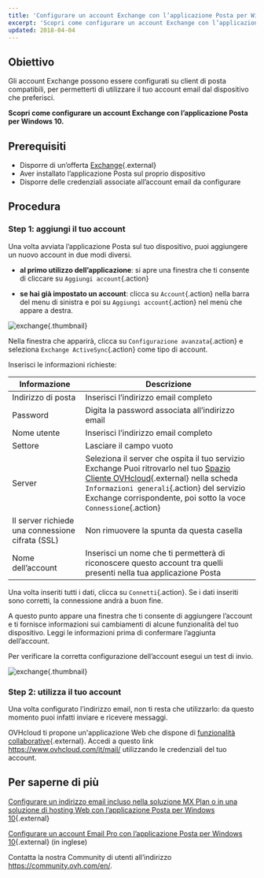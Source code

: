 ```yaml
---
title: 'Configurare un account Exchange con l’applicazione Posta per Windows 10'
excerpt: 'Scopri come configurare un account Exchange con l’applicazione Posta per Windows 10'
updated: 2018-04-04
---
```


## Obiettivo

Gli account Exchange possono essere configurati su client di posta compatibili, per permetterti di utilizzare il tuo account email dal dispositivo che preferisci.

**Scopri come configurare un account Exchange con l’applicazione Posta per Windows 10.**

## Prerequisiti

- Disporre di un’offerta [Exchange](https://www.ovhcloud.com/it/emails/){.external}
- Aver installato l’applicazione Posta sul proprio dispositivo
- Disporre delle credenziali associate all’account email da configurare

## Procedura

### Step 1: aggiungi il tuo account

Una volta avviata l’applicazione Posta sul tuo dispositivo, puoi aggiungere un nuovo account in due modi diversi.

- **al primo utilizzo dell’applicazione**: si apre una finestra che ti consente di cliccare su `Aggiungi account`{.action}

- **se hai già impostato un account**: clicca su `Account`{.action} nella barra del menu di sinistra e poi su `Aggiungi account`{.action} nel menù che appare a destra.

![exchange](images_configuration-mail-windows-step1.png){.thumbnail}

Nella finestra che apparirà, clicca su `Configurazione avanzata`{.action} e seleziona `Exchange ActiveSync`{.action} come tipo di account.

Inserisci le informazioni richieste:

|Informazione|Descrizione|
|---|---|
|Indirizzo di posta|Inserisci l’indirizzo email completo|
|Password|Digita la password associata all’indirizzo email|
|Nome utente|Inserisci l’indirizzo email completo|
|Settore|Lasciare il campo vuoto|
|Server|Seleziona il server che ospita il tuo servizio Exchange Puoi ritrovarlo nel tuo [Spazio Cliente OVHcloud](https://www.ovh.com/auth/?action=gotomanager&from=https://www.ovh.it/&ovhSubsidiary=it){.external} nella scheda `Informazioni generali`{.action} del servizio Exchange corrispondente, poi sotto la voce `Connessione`{.action}|
|Il server richiede una connessione cifrata (SSL)|Non rimuovere la spunta da questa casella|
|Nome dell’account|Inserisci un nome che ti permetterà di riconoscere questo account tra quelli presenti nella tua applicazione Posta|

Una volta inseriti tutti i dati, clicca su `Connetti`{.action}. Se i dati inseriti sono corretti, la connessione andrà a buon fine.

A questo punto appare una finestra che ti consente di aggiungere l’account e ti fornisce informazioni sui cambiamenti di alcune funzionalità del tuo dispositivo. Leggi le informazioni prima di confermare l’aggiunta dell’account.

Per verificare la corretta configurazione dell’account esegui un test di invio.

![exchange](configuration-mail-windows-exchange-step2.png){.thumbnail}

### Step 2: utilizza il tuo account

Una volta configurato l’indirizzo email, non ti resta che utilizzarlo: da questo momento puoi infatti inviare e ricevere messaggi.

OVHcloud ti propone un'applicazione Web che dispone di [funzionalità collaborative](https://www.ovhcloud.com/it/emails/){.external}. Accedi a questo link <https://www.ovhcloud.com/it/mail/> utilizzando le credenziali del tuo account.

## Per saperne di più

[Configurare un indirizzo email incluso nella soluzione MX Plan o in una soluzione di hosting Web con l’applicazione Posta per Windows 10](how_to_configure_windows_101.){.external}

[Configurare un account Email Pro con l’applicazione Posta per Windows 10](how_to_configure_windows_103.){.external} (in inglese)

Contatta la nostra Community di utenti all’indirizzo <https://community.ovh.com/en/>.
